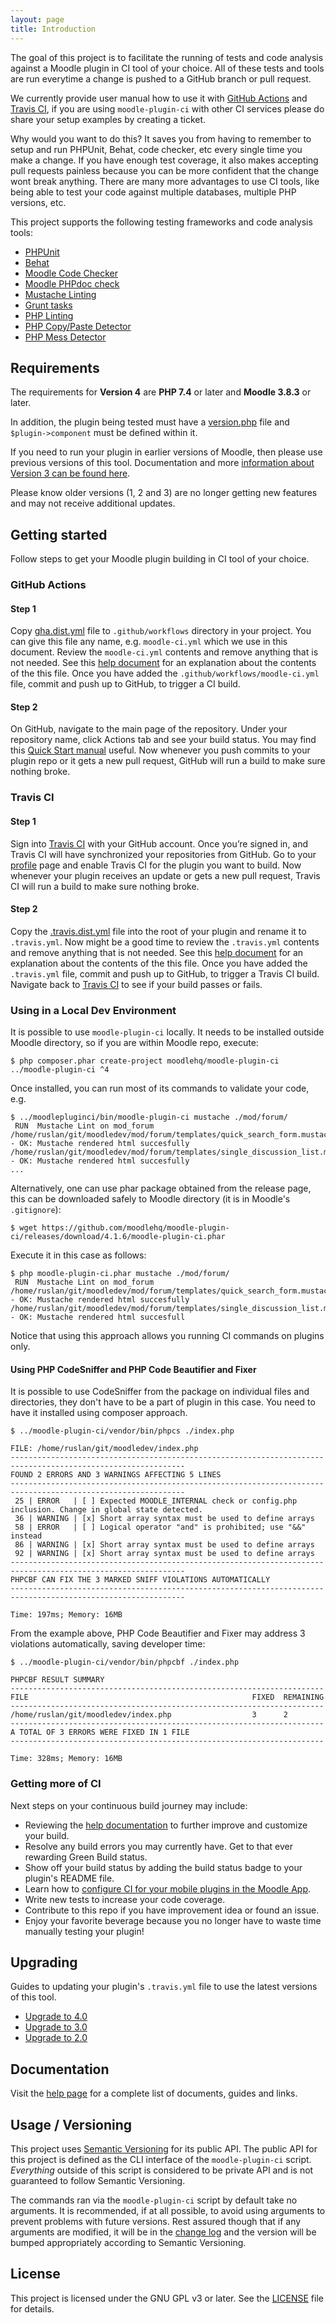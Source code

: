 ```yaml
---
layout: page
title: Introduction
---
```


The goal of this project is to facilitate the running of tests and code
analysis against a Moodle plugin in CI tool of your choice. All of these tests
and tools are run everytime a change is pushed to a GitHub branch or pull
request.

We currently provide user manual how to use it with [GitHub
Actions](https://docs.github.com/en/actions) and [Travis
CI](https://travis-ci.com), if you are using
`moodle-plugin-ci` with other CI services please do share your setup examples
by creating a ticket.

Why would you want to do this?  It saves you from having to remember to setup and run PHPUnit, Behat, code checker, etc
every single time you make a change.  If you have enough test coverage, it also makes accepting pull requests painless
because you can be more confident that the change wont break anything.  There are many more advantages to use CI
tools, like being able to test your code against multiple databases, multiple PHP versions, etc.

This project supports the following testing frameworks and code analysis tools:

* [PHPUnit](https://phpunit.de)
* [Behat](http://behat.org/)
* [Moodle Code Checker](https://github.com/moodlehq/moodle-local_codechecker)
* [Moodle PHPdoc check](https://github.com/moodlehq/moodle-local_moodlecheck)
* [Mustache Linting](https://docs.moodle.org/dev/Templates)
* [Grunt tasks](https://docs.moodle.org/dev/Grunt)
* [PHP Linting](https://github.com/JakubOnderka/PHP-Parallel-Lint)
* [PHP Copy/Paste Detector](https://github.com/sebastianbergmann/phpcpd)
* [PHP Mess Detector](http://phpmd.org)

## Requirements

The requirements for **Version 4** are **PHP 7.4** or later and **Moodle 3.8.3** or later.

In addition, the plugin being tested must have a [version.php](https://docs.moodle.org/dev/version.php) file
and `$plugin->component` must be defined within it.

If you need to run your plugin in earlier versions of Moodle, then please use previous versions of this tool.  Documentation
and more [information about Version 3 can be found here](https://github.com/moodlehq/moodle-plugin-ci/tree/3.x/docs/index.md).

Please know older versions (1, 2 and 3) are no longer getting new features and may not receive additional updates.

## Getting started

Follow steps to get your Moodle plugin building in CI tool of your choice.

### GitHub Actions

#### Step 1

Copy [gha.dist.yml](https://github.com/moodlehq/moodle-plugin-ci/blob/master/gha.dist.yml) file to `.github/workflows` directory
in your project. You can give this file any name, e.g. `moodle-ci.yml` which we use in this document. Review the `moodle-ci.yml` contents and
remove anything that is not needed.  See this [help document](GHAFileExplained.md) for an explanation about the
contents of the this file. Once you have added the `.github/workflows/moodle-ci.yml` file, commit and push up to GitHub, to trigger a
CI build.

#### Step 2

On GitHub, navigate to the main page of the repository. Under your repository
name, click Actions tab and see your build status.  You may find this [Quick
Start manual](https://docs.github.com/en/actions/quickstart#viewing-your-workflow-results)
useful. Now whenever you push commits to your plugin repo or it gets a new
pull request, GitHub will run a build to make sure nothing broke.

### Travis CI

#### Step 1

Sign into [Travis CI](https://travis-ci.com) with your GitHub account. Once you’re signed in, and Travis CI will have
synchronized your repositories from GitHub.  Go to your [profile](https://travis-ci.com/profile) page and enable Travis CI
for the plugin you want to build.  Now whenever your plugin receives an update or gets a new pull request, Travis CI will
run a build to make sure nothing broke.

#### Step 2

Copy the [.travis.dist.yml](https://github.com/moodlehq/moodle-plugin-ci/blob/master/.travis.dist.yml) file into the
root of your plugin and rename it to `.travis.yml`. Now might be a good time to review the `.travis.yml` contents and
remove anything that is not needed.  See this [help document](TravisFileExplained.md) for an explanation about the
contents of the this file. Once you have added the `.travis.yml` file, commit and push up to GitHub, to trigger a
Travis CI build. Navigate back to [Travis CI](https://travis-ci.com) to see if your build passes or fails.

### Using in a Local Dev Environment

It is possible to use `moodle-plugin-ci` locally. It needs to be installed outside
Moodle directory, so if you are within Moodle repo, execute:

```
$ php composer.phar create-project moodlehq/moodle-plugin-ci ../moodle-plugin-ci ^4
```

Once installed, you can run most of its commands to validate your code, e.g.

```
$ ../moodlepluginci/bin/moodle-plugin-ci mustache ./mod/forum/
 RUN  Mustache Lint on mod_forum
/home/ruslan/git/moodledev/mod/forum/templates/quick_search_form.mustache - OK: Mustache rendered html succesfully
/home/ruslan/git/moodledev/mod/forum/templates/single_discussion_list.mustache - OK: Mustache rendered html succesfully
...
```

Alternatively, one can use phar package obtained from the release page, this can
be downloaded safely to Moodle directory (it is in Moodle's `.gitignore`):

```
$ wget https://github.com/moodlehq/moodle-plugin-ci/releases/download/4.1.6/moodle-plugin-ci.phar
```

Execute it in this case as follows:

```
$ php moodle-plugin-ci.phar mustache ./mod/forum/
 RUN  Mustache Lint on mod_forum
/home/ruslan/git/moodledev/mod/forum/templates/quick_search_form.mustache - OK: Mustache rendered html succesfully
/home/ruslan/git/moodledev/mod/forum/templates/single_discussion_list.mustache - OK: Mustache rendered html succesfull
```

Notice that using this approach allows you running CI commands on plugins only.

#### Using PHP CodeSniffer and PHP Code Beautifier and Fixer

It is possible to use CodeSniffer from the package on individual files and directories, they don't have to be a part of plugin in this case. You need to have it installed using composer approach.

```
$ ../moodle-plugin-ci/vendor/bin/phpcs ./index.php

FILE: /home/ruslan/git/moodledev/index.php
-------------------------------------------------------------------------------------------------------------
FOUND 2 ERRORS AND 3 WARNINGS AFFECTING 5 LINES
-------------------------------------------------------------------------------------------------------------
 25 | ERROR   | [ ] Expected MOODLE_INTERNAL check or config.php inclusion. Change in global state detected.
 36 | WARNING | [x] Short array syntax must be used to define arrays
 58 | ERROR   | [ ] Logical operator "and" is prohibited; use "&&" instead
 86 | WARNING | [x] Short array syntax must be used to define arrays
 92 | WARNING | [x] Short array syntax must be used to define arrays
-------------------------------------------------------------------------------------------------------------
PHPCBF CAN FIX THE 3 MARKED SNIFF VIOLATIONS AUTOMATICALLY
-------------------------------------------------------------------------------------------------------------

Time: 197ms; Memory: 16MB
```

From the example above, PHP Code Beautifier and Fixer may address 3 violations
automatically, saving developer time:

```
$ ../moodle-plugin-ci/vendor/bin/phpcbf ./index.php

PHPCBF RESULT SUMMARY
----------------------------------------------------------------------
FILE                                                  FIXED  REMAINING
----------------------------------------------------------------------
/home/ruslan/git/moodledev/index.php                  3      2
----------------------------------------------------------------------
A TOTAL OF 3 ERRORS WERE FIXED IN 1 FILE
----------------------------------------------------------------------

Time: 328ms; Memory: 16MB
```

### Getting more of CI

Next steps on your continuous build journey may include:

* Reviewing the [help documentation](Help.md) to further improve and customize your build.
* Resolve any build errors you may currently have. Get to that ever rewarding Green Build status.
* Show off your build status by adding the build status badge to your plugin's README file.
* Learn how to [configure CI for your mobile plugins in the Moodle App](MoodleApp.md).
* Write new tests to increase your code coverage.
* Contribute to this repo if you have improvement idea or found an issue.
* Enjoy your favorite beverage because you no longer have to waste time manually testing your plugin!

## Upgrading

Guides to updating your plugin's `.travis.yml` file to use the latest versions of this tool.

* [Upgrade to 4.0](UPGRADE-4.0.md)
* [Upgrade to 3.0](UPGRADE-3.0.md)
* [Upgrade to 2.0](UPGRADE-2.0.md)

## Documentation

Visit the [help page](Help.md) for a complete list of documents, guides and links.

## Usage / Versioning

This project uses [Semantic Versioning](http://semver.org/) for its public API.  The public API for this project
is defined as the CLI interface of the `moodle-plugin-ci` script.  _Everything_ outside of this script is considered
to be private API and is not guaranteed to follow Semantic Versioning.

The commands ran via the `moodle-plugin-ci` script by default take no arguments.  It is recommended, if at all possible,
to avoid using arguments to prevent problems with future versions.  Rest assured though that if any arguments are
modified, it will be in the [change log](CHANGELOG.md) and the version will be bumped appropriately according to
Semantic Versioning.

## License

This project is licensed under the GNU GPL v3 or later.  See the
[LICENSE](https://github.com/moodlehq/moodle-plugin-ci/blob/master/LICENSE) file for details.

